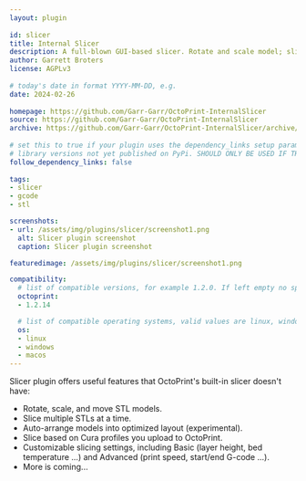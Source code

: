 ```yaml
---
layout: plugin
    
id: slicer
title: Internal Slicer
description: A full-blown GUI-based slicer. Rotate and scale model; slice multiple STL files at a time; set layer height and other slicing settings.
author: Garrett Broters
license: AGPLv3
    
# today's date in format YYYY-MM-DD, e.g.
date: 2024-02-26
    
homepage: https://github.com/Garr-Garr/OctoPrint-InternalSlicer
source: https://github.com/Garr-Garr/OctoPrint-InternalSlicer
archive: https://github.com/Garr-Garr/OctoPrint-InternalSlicer/archive/master.zip
    
# set this to true if your plugin uses the dependency_links setup parameter to include
# library versions not yet published on PyPi. SHOULD ONLY BE USED IF THERE IS NO OTHER OPTION!
follow_dependency_links: false
    
tags:
- slicer
- gcode
- stl

screenshots: 
- url: /assets/img/plugins/slicer/screenshot1.png
  alt: Slicer plugin screenshot
  caption: Slicer plugin screenshot

featuredimage: /assets/img/plugins/slicer/screenshot1.png

compatibility:
  # list of compatible versions, for example 1.2.0. If left empty no specific version requirement will be assumed
  octoprint:
  - 1.2.14

  # list of compatible operating systems, valid values are linux, windows, macos, leaving empty defaults to all
  os:
  - linux
  - windows
  - macos
---
```


Slicer plugin offers useful features that OctoPrint's built-in slicer doesn't have:

- Rotate, scale, and move STL models.
- Slice multiple STLs at a time.
- Auto-arrange models into optimized layout (experimental).
- Slice based on Cura profiles you upload to OctoPrint.
- Customizable slicing settings, including Basic (layer height, bed temperature ...) and Advanced (print speed, start/end G-code ...).
- More is coming...
